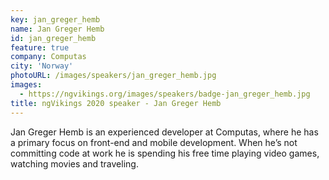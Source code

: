 ```yaml
---
key: jan_greger_hemb
name: Jan Greger Hemb
id: jan_greger_hemb
feature: true
company: Computas
city: 'Norway'
photoURL: /images/speakers/jan_greger_hemb.jpg
images:
  - https://ngvikings.org/images/speakers/badge-jan_greger_hemb.jpg
title: ngVikings 2020 speaker - Jan Greger Hemb
---
```

Jan Greger Hemb is an experienced developer at Computas, where he has a primary focus on front-end and mobile development. When he’s not committing code at work he is spending his free time playing video games, watching movies and traveling.